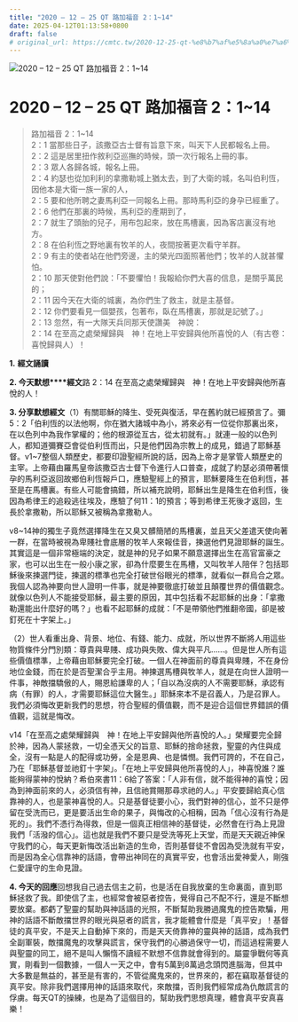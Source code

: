```yaml
---
title: "2020 – 12 – 25 QT 路加福音 2：1~14"
date: 2025-04-12T01:13:58+0800
draft: false
# original_url: https://cmtc.tw/2020-12-25-qt-%e8%b7%af%e5%8a%a0%e7%a6%8f%e9%9f%b3-2%ef%bc%9a114
---
```


![2020 – 12 – 25 QT 路加福音 2：1~14](/images/qt.jpg   "2020 – 12 – 25 QT 路加福音 2：1~14")

# 2020 – 12 – 25 QT 路加福音 2：1~14

> 路加福音 2：1~14  
> 2：1 當那些日子，該撒亞古士督有旨意下來，叫天下人民都報名上冊。  
> 2：2 這是居里扭作敘利亞巡撫的時候，頭一次行報名上冊的事。  
> 2：3 眾人各歸各城，報名上冊。  
> 2：4 約瑟也從加利利的拿撒勒城上猶太去，到了大衛的城，名叫伯利恆，因他本是大衛一族一家的人，  
> 2：5 要和他所聘之妻馬利亞一同報名上冊。那時馬利亞的身孕已經重了。  
> 2：6 他們在那裏的時候，馬利亞的產期到了，  
> 2：7 就生了頭胎的兒子，用布包起來，放在馬槽裏，因為客店裏沒有地方。  
> 2：8 在伯利恆之野地裏有牧羊的人，夜間按著更次看守羊群。  
> 2：9 有主的使者站在他們旁邊，主的榮光四面照著他們；牧羊的人就甚懼怕。  
> 2：10 那天使對他們說：「不要懼怕！我報給你們大喜的信息，是關乎萬民的；  
> 2：11 因今天在大衛的城裏，為你們生了救主，就是主基督。  
> 2：12 你們要看見一個嬰孩，包著布，臥在馬槽裏，那就是記號了。」  
> 2：13 忽然，有一大隊天兵同那天使讚美　神說：  
> 2：14 在至高之處榮耀歸與　神！在地上平安歸與他所喜悅的人（有古卷：喜悅歸與人）！

**1.** **經文誦讀**

**2. 今天默想****經文**路 2：14 在至高之處榮耀歸與　神！在地上平安歸與他所喜悅的人！

**3. 分享默想經文**（1）有關耶穌的降生、受死與復活，早在舊約就已經預言了。彌5：2「伯利恆的以法他啊，你在猶大諸城中為小，將來必有一位從你那裏出來，在以色列中為我作掌權的；他的根源從亙古，從太初就有。」就連一般的以色列人，都知道彌賽亞會從伯利恆而出，只是他們因為宗教上的成見，錯過了耶穌基督。v1~7整個人類歷史，都要印證聖經所說的話，因為上帝才是掌管人類歷史的主宰。上帝藉由羅馬皇帝該撒亞古士督下令進行人口普查，成就了約瑟必須帶著懷孕的馬利亞返回故鄉伯利恆報戶口，應驗聖經上的預言，耶穌要降生在伯利恆，甚至是在馬槽裏。有些人可能會搞錯，所以補充說明，耶穌出生是降生在伯利恆，後因為希律王的追殺逃往埃及，應驗了何11：1的預言；等到希律王死後才返回，生長於拿撒勒，所以耶穌又被稱為拿撒勒人。

v8~14神的獨生子竟然選擇降生在又臭又髒簡陋的馬槽裏，並且天父差遣天使向著一群，在當時被視為卑賤社會底層的牧羊人來報佳音，揀選他們見證耶穌的誕生。其實這是一個非常極端的決定，就是神的兒子如果不願意選擇出生在高官富豪之家，也可以出生在一般小康之家，卻為什麼要生在馬槽，又叫牧羊人陪伴？包括耶穌後來揀選門徒，揀選的標準也完全打破世俗眼光的標準，就看似一群烏合之眾。我個人認為神要向世人證明一件事，就是神要徹底打破並且顛覆世界的價值觀念。就像以色列人不能接受耶穌，最主要的原因，其中包括看不起耶穌的出身：「拿撒勒還能出什麼好的嗎？」也看不起耶穌的成就：「不是帶領他們推翻帝國，卻是被釘死在十字架上。」

（2）世人看重出身、背景、地位、有錢、能力、成就，所以世界不斷將人用這些物質條件分門別類：尊貴與卑賤、成功與失敗、偉大與平凡……。但是世人所有這些價值標準，上帝藉由耶穌要完全打破。一個人在神面前的尊貴與卑賤，不在身份地位金錢，而在於是否聖潔合乎主用。神揀選馬槽與牧羊人，就是在向世人證明一件事，神敵擋驕傲的人，賜恩給謙卑的人；「自以為沒病的人不需要耶穌，承認有病（有罪）的人，才需要耶穌這位大醫生。」耶穌來本不是召義人，乃是召罪人。我們必須悔改更新我們的思想，符合聖經的價值觀，而不是迎合這個世界錯誤的價值觀，這就是悔改。

v14「在至高之處榮耀歸與　神！在地上平安歸與他所喜悅的人。」榮耀要完全歸於神，因為人蒙拯救，一切全憑天父的旨意、耶穌的捨命拯救，聖靈的內住與成全，沒有一點是人的配得或功勞，全是恩典、也是憐憫。我們可誇的，不在自己，乃在「耶穌基督並祂釘十字架」。「在地上平安歸與他所喜悅的人」，神喜悅誰？誰能夠得蒙神的悅納？希伯來書11：6給了答案：「人非有信，就不能得神的喜悅；因為到神面前來的人，必須信有神，且信祂賞賜那尋求祂的人。」平安要歸給真心信靠神的人，也是蒙神喜悅的人。只是基督徒要小心，我們對神的信心，並不只是停留在受洗而已，更是要活出生命的果子，與悔改的心相稱，因為「信心沒有行為是死的」。我們不憑行為得救，但是一個真正相信神的基督徒，必然會在行為上見證我們「活潑的信心」。這也就是我們不要只是受洗等死上天堂，而是天天親近神保守我們的心，每天更新悔改活出新造的生命，否則基督徒不會因為受洗就有平安，而是因為全心信靠神的話語，會帶出神同在的真實平安，也會活出愛神愛人，剛強仁愛謹守的生命見證。

**4. 今天的回應**回想我自己過去信主之前，也是活在自我放棄的生命裏面，直到耶穌拯救了我。即使信了主，也經常會被惡者控告，覺得自己不配不行，還是不斷想要放棄。都虧了聖靈的幫助與神話語的光照，不斷幫助我勝過魔鬼的控告欺騙，用神的話語不斷敵擋世界的眼光與惡者的謊言，我才能體會什麼是「真平安」！基督徒的真平安，不是天上自動掉下來的，而是天天倚靠神的靈與神的話語，成為我們全副軍裝，敵擋魔鬼的攻擊與謊言，保守我們的心勝過保守一切，而這過程需要人與聖靈的同工，絕不是叫人懶惰不讀經不默想不信靠就會得到的。屬靈爭戰何等真實，剛看到一個數據，一個人一天之中，會有5萬到8萬過念頭閃進腦海，但其中大多數是無益的，甚至是有害的，不管從魔鬼來的，世界來的，都在竊取基督徒的真平安。除非我們選擇用神的話語來取代，來敵擋，否則我們經常成為仇敵謊言的俘虜。每天QT的操練，也是為了這個目的，幫助我們思想真理，體會真平安真喜樂！